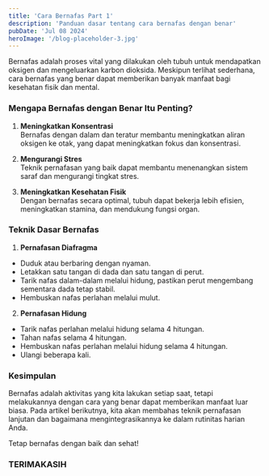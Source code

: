 ```yaml
---
title: 'Cara Bernafas Part 1'
description: 'Panduan dasar tentang cara bernafas dengan benar'
pubDate: 'Jul 08 2024'
heroImage: '/blog-placeholder-3.jpg'
---
```


Bernafas adalah proses vital yang dilakukan oleh tubuh untuk mendapatkan oksigen dan mengeluarkan karbon dioksida. Meskipun terlihat sederhana, cara bernafas yang benar dapat memberikan banyak manfaat bagi kesehatan fisik dan mental.

### Mengapa Bernafas dengan Benar Itu Penting?

1. **Meningkatkan Konsentrasi**  
  Bernafas dengan dalam dan teratur membantu meningkatkan aliran oksigen ke otak, yang dapat meningkatkan fokus dan konsentrasi.

2. **Mengurangi Stres**  
  Teknik pernafasan yang baik dapat membantu menenangkan sistem saraf dan mengurangi tingkat stres.

3. **Meningkatkan Kesehatan Fisik**  
  Dengan bernafas secara optimal, tubuh dapat bekerja lebih efisien, meningkatkan stamina, dan mendukung fungsi organ.

### Teknik Dasar Bernafas

1. **Pernafasan Diafragma**  
  - Duduk atau berbaring dengan nyaman.  
  - Letakkan satu tangan di dada dan satu tangan di perut.  
  - Tarik nafas dalam-dalam melalui hidung, pastikan perut mengembang sementara dada tetap stabil.  
  - Hembuskan nafas perlahan melalui mulut.

2. **Pernafasan Hidung**  
  - Tarik nafas perlahan melalui hidung selama 4 hitungan.  
  - Tahan nafas selama 4 hitungan.  
  - Hembuskan nafas perlahan melalui hidung selama 4 hitungan.  
  - Ulangi beberapa kali.

### Kesimpulan

Bernafas adalah aktivitas yang kita lakukan setiap saat, tetapi melakukannya dengan cara yang benar dapat memberikan manfaat luar biasa. Pada artikel berikutnya, kita akan membahas teknik pernafasan lanjutan dan bagaimana mengintegrasikannya ke dalam rutinitas harian Anda.

Tetap bernafas dengan baik dan sehat!
### TERIMAKASIH
